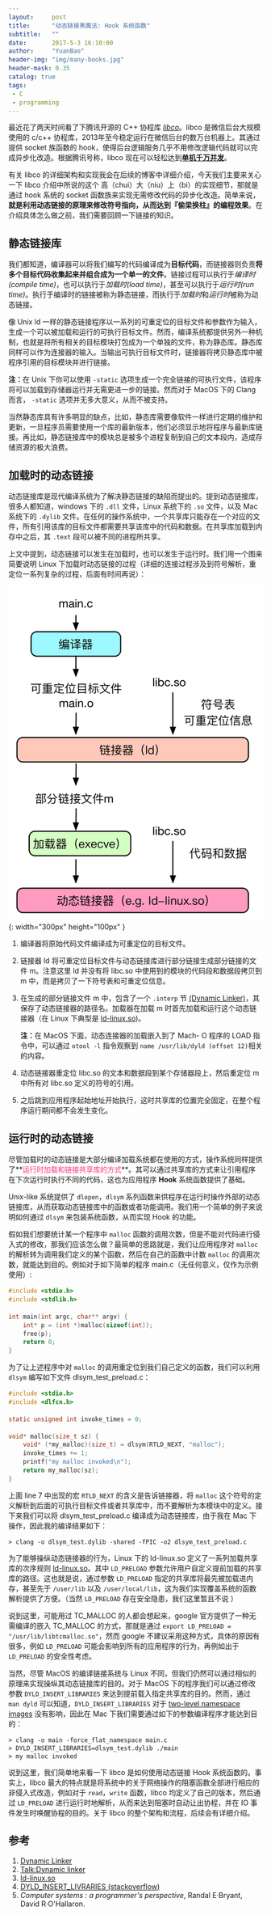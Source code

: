 ```yaml
---
layout:     post
title:      "动态链接黑魔法: Hook 系统函数"
subtitle:   ""
date:       2017-5-3 16:10:00
author:     "YuanBao"
header-img: "img/many-books.jpg"
header-mask: 0.35
catalog: true
tags:
 - C
 - programming
---
```


最近花了两天时间看了下腾讯开源的 C++ 协程库 [*libco*](https://github.com/Tencent/libco)。libco 是微信后台大规模使用的 c/c++ 协程库，2013年至今稳定运行在微信后台的数万台机器上。其通过提供 socket 族函数的 hook，使得后台逻辑服务几乎不用修改逻辑代码就可以完成异步化改造。根据腾讯号称，libco 现在可以轻松达到[**单机千万并发**](http://www.infoq.com/cn/articles/CplusStyleCorourtine-At-Wechat)。

有关 libco 的详细架构和实现我会在后续的博客中详细介绍，今天我们主要来关心一下 libco 介绍中所说的这个 高（chui）大（niu）上（bi）的实现细节，那就是通过 hook 系统的 socket 函数族来实现无需修改代码的异步化改造。简单来说，**就是利用动态链接的原理来修改符号指向，从而达到『偷梁换柱』的编程效果**。在介绍具体怎么做之前，我们需要回顾一下链接的知识。

<!--more-->

## 静态链接库

我们都知道，编译器可以将我们编写的代码编译成为**目标代码**，而链接器则负责**将多个目标代码收集起来并组合成为一个单一的文件**。链接过程可以执行于*编译时(compile time)*，也可以执行于*加载时(load time)*，甚至可以执行于*运行时(run time)*。执行于编译时的链接被称为静态链接，而执行于*加载时*和*运行时*被称为动态链接。

像 Unix ld 一样的静态链接程序以一系列的可重定位的目标文件和参数作为输入，生成一个可以被加载和运行的可执行目标文件。然而，编译系统都提供另外一种机制，也就是将所有相关的目标模块打包成为一个单独的文件，称为静态库。静态库同样可以作为连接器的输入。当输出可执行目标文件时，链接器将拷贝静态库中被程序引用的目标模块并进行链接。

<p class="caution"><strong>注：</strong>在 Unix 下你可以使用 <code>-static</code> 选项生成一个完全链接的可执行文件，该程序将可以加载到存储器运行并无需更进一步的链接。然而对于 MacOS 下的 Clang 而言， <code>-static</code> 选项并无多大意义，从而不被支持。</p>

当然静态库具有许多明显的缺点，比如，静态库需要像软件一样进行定期的维护和更新，一旦程序员需要使用一个库的最新版本，他们必须显示地将程序与最新库链接。再比如，静态链接库中的模块总是被多个进程复制到自己的文本段内，造成存储资源的极大浪费。

## 加载时的动态链接

动态链接库是现代编译系统为了解决静态链接的缺陷而提出的。提到动态链接库，很多人都知道，windows 下的 `.dll` 文件，Linux 系统下的 `.so` 文件，以及 Mac 系统下的 `.dylib` 文件。在任何的操作系统中，一个共享库只能存在一个对应的文件，所有引用该库的目标文件都需要共享该库中的代码和数据。在共享库加载到内存中之后，其 `.text` 段可以被不同的进程所共享。

上文中提到，动态链接可以发生在加载时，也可以发生于运行时。我们用一个图来简要说明 Linux 下加载时动态链接的过程（详细的连接过程涉及到符号解析，重定位一系列复杂的过程，后面有时间再说）：

![](/img/dy_ld.png){: width="300px" height="100px" }

1. 编译器将原始代码文件编译成为可重定位的目标文件。
2. 链接器 ld 将可重定位目标文件与动态链接库进行部分链接生成部分链接的文件 m。注意这里 ld 并没有将 libc.so 中使用到的模块的代码段和数据段拷贝到 m 中，而是拷贝了一下符号表和可重定位信息。
3. 在生成的部分链接文件 m 中，包含了一个 `.interp` 节 [(Dynamic Linker)](https://en.wikipedia.org/wiki/Dynamic_linker#cite_note-8)，其保存了动态链接器的路径名。加载器在加载 m 时首先加载和运行这个动态链接器（在 Linux 下典型是 [ld-linux.so](http://man7.org/linux/man-pages/man8/ld-linux.so.8.html))。

   <p class="caution"><strong>注：</strong>在 MacOS 下面，动态连接器的加载嵌入到了 Mach-   O 程序的 LOAD 指令中，可以通过 <code>otool -l</code> 指令观察到 <code>name /usr/lib/dyld (offset 12)</code>相关的内容。</p>

4. 动态链接器重定位 libc.so 的文本和数据段到某个存储器段上，然后重定位 m 中所有对 libc.so 定义的符号的引用。
5. 之后跳到应用程序起始地址开始执行，这时共享库的位置完全固定，在整个程序运行期间都不会发生变化。

## 运行时的动态链接

尽管加载时的动态链接是大部分编译加载系统都在使用的方式，操作系统同样提供了**<font color="#ff3385">运行时加载和链接共享库的方式</font>**。其可以通过共享库的方式来让引用程序在下次运行时执行不同的代码，这也为应用程序 **Hook** 系统函数提供了基础。

Unix-like 系统提供了 `dlopen`，`dlsym` 系列函数来供程序在运行时操作外部的动态链接库，从而获取动态链接库中的函数或者功能调用。我们用一个简单的例子来说明如何通过 `dlsym` 来包装系统函数，从而实现 Hook 的功能。

假如我们想要统计某一个程序中 `malloc` 函数的调用次数，但是不能对代码进行侵入式的修改，那我们应该怎么做？最简单的思路就是，我们让应用程序对 `malloc` 的解析转为调用我们定义的某个函数，然后在自己的函数中计数 `malloc` 的调用次数，就能达到目的。例如对于如下简单的程序 main.c（无任何意义，仅作为示例使用）:

```c
#include <stdio.h>
#include <stdlib.h>

int main(int argc, char** argv) {
    int* p = (int *)malloc(sizeof(int));
    free(p);
    return 0;
}
```

为了让上述程序中对 `malloc` 的调用重定位到我们自己定义的函数，我们可以利用 `dlsym` 编写如下文件 dlsym_test_preload.c：

```c
#include <stdio.h>
#include <dlfcn.h>

static unsigned int invoke_times = 0;

void* malloc(size_t sz) { 
    void* (*my_malloc)(size_t) = dlsym(RTLD_NEXT, "malloc");
    invoke_times += 1;
    printf("my malloc invoked\n");
    return my_malloc(sz);
}
``` 

上面 line 7 中出现的宏 `RTLD_NEXT` 的含义是告诉链接器，将 `malloc` 这个符号的定义解析到后面的可执行目标文件或者共享库中，而不要解析为本模块中的定义。接下来我们可以将 dlsym_test_preload.c 编译成为动态链接库，由于我在 Mac 下操作，因此我的编译结果如下：

```shell
> clang -o dlsym_test.dylib -shared -fPIC -o2 dlsym_test_preload.c
```

为了能够操纵动态链接器的行为，Linux 下的 ld-linux.so 定义了一系列加载共享库的次序规则 [ld-linux.so](http://man7.org/linux/man-pages/man8/ld-linux.so.8.html)。其中 `LD_PRELOAD` 参数允许用户自定义提前加载的共享库的路径。这也就是说，通过参数 `LD_PRELOAD` 指定的共享库将最先被加载进内存，甚至先于 `/user/lib` 以及 `/user/local/lib`，这为我们实现覆盖系统的函数解析提供了方便。（当然 `LD_PRELOAD` 存在安全隐患，我们这里暂且不说 ）

说到这里，可能用过 TC_MALLOC 的人都会想起来，google 官方提供了一种无需编译的嵌入 TC_MALLOC 的方式，那就是通过 `export LD_PRELOAD = "/usr/lib/libtcmalloc.so"`，然而 google 不建议采用这种方式，具体的原因有很多，例如 `LD_PRELOAD` 可能会影响到所有的应用程序的行为，再例如出于`LD_PRELOAD` 的安全性考虑。

当然，尽管 MacOS 的编译链接系统与 Linux 不同，但我们仍然可以通过相似的原理来实现操纵其动态链接库的目的。对于 MacOS 下的程序我们可以通过修改参数 `DYLD_INSERT_LIBRARIES` 来达到提前载入指定共享库的目的。然而，通过 `man dyld` 可以知道，`DYLD_INSERT_LIBRARIES` 对于 [two-level namespace images](https://developer.apple.com/library/content/documentation/DeveloperTools/Conceptual/MachOTopics/1-Articles/executing_files.html) 没有影响，因此在 Mac 下我们需要通过如下的参数编译程序才能达到目的：

```shell
> clang -o main -force_flat_namespace main.c
> DYLD_INSERT_LIBRARIES=dlsym_test.dylib ./main
> my malloc invoked
```

说到这里，我们简单地来看一下 libco 是如何使用动态链接 Hook 系统函数的。事实上，libco 最大的特点就是将系统中的关于网络操作的阻塞函数全部进行相应的非侵入式改造，例如对于 `read`，`write` 函数，libco 均定义了自己的版本，然后通过 `LD_PRELOAD` 进行运行时地解析，从而来达到阻塞时自动让出协程，并在 IO 事件发生时唤醒协程的目的。关于 libco 的整个架构和流程，后续会有详细介绍。

## 参考

1. [Dynamic Linker](https://en.wikipedia.org/wiki/Dynamic_linker#cite_note-8)
2. [Talk:Dynamic linker](https://en.wikipedia.org/wiki/Talk%3ADynamic_linker)
3. [ld-linux.so](http://man7.org/linux/man-pages/man8/ld-linux.so.8.html)
4. [DYLD_INSERT_LIVRARIES (stackoverflow)](https://stackoverflow.com/questions/34114587/dyld-library-path-dyld-insert-libraries-not-working)
5. *Computer systems : a programmer's perspective*, Randal E·Bryant, David R·O'Hallaron.












